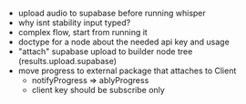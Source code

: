 - upload audio to supabase before running whisper
- why isnt stability input typed?
- complex flow, start from running it
- doctype for a node about the needed api key and usage
- "attach" supabase upload to builder node tree (results.upload.supabase)
- move progress to external package that attaches to Client
  - notifyProgress => ablyProgress
  - client key should be subscribe only
